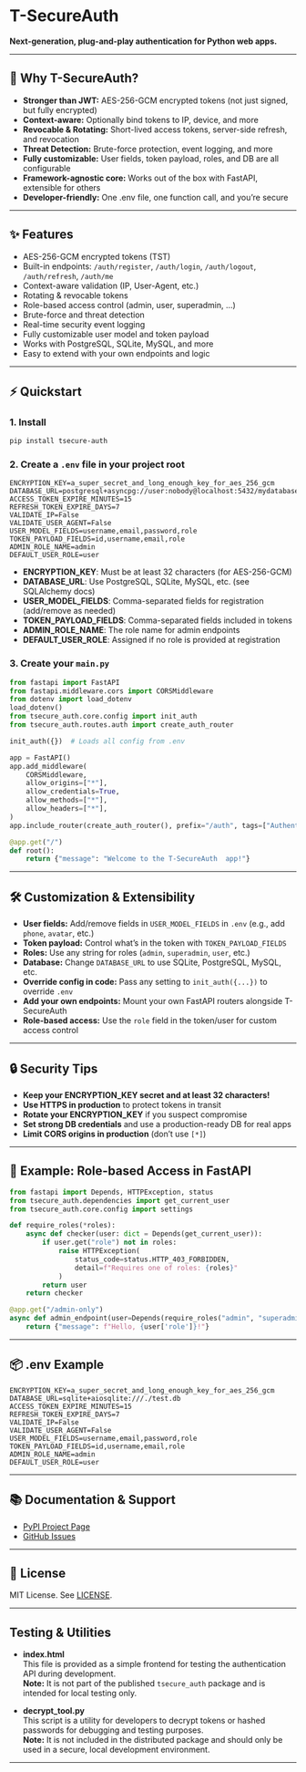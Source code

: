 # T-SecureAuth

**Next-generation, plug-and-play authentication for Python web apps.**

---

## 🚀 Why T-SecureAuth?

- **Stronger than JWT:** AES-256-GCM encrypted tokens (not just signed, but fully encrypted)
- **Context-aware:** Optionally bind tokens to IP, device, and more
- **Revocable & Rotating:** Short-lived access tokens, server-side refresh, and revocation
- **Threat Detection:** Brute-force protection, event logging, and more
- **Fully customizable:** User fields, token payload, roles, and DB are all configurable
- **Framework-agnostic core:** Works out of the box with FastAPI, extensible for others
- **Developer-friendly:** One .env file, one function call, and you’re secure

---

## ✨ Features

- AES-256-GCM encrypted tokens (TST)
- Built-in endpoints: `/auth/register`, `/auth/login`, `/auth/logout`, `/auth/refresh`, `/auth/me`
- Context-aware validation (IP, User-Agent, etc.)
- Rotating & revocable tokens
- Role-based access control (admin, user, superadmin, ...)
- Brute-force and threat detection
- Real-time security event logging
- Fully customizable user model and token payload
- Works with PostgreSQL, SQLite, MySQL, and more
- Easy to extend with your own endpoints and logic

---

## ⚡ Quickstart

### 1. Install

```bash
pip install tsecure-auth
```

### 2. Create a `.env` file in your project root

```
ENCRYPTION_KEY=a_super_secret_and_long_enough_key_for_aes_256_gcm
DATABASE_URL=postgresql+asyncpg://user:nobody@localhost:5432/mydatabase
ACCESS_TOKEN_EXPIRE_MINUTES=15
REFRESH_TOKEN_EXPIRE_DAYS=7
VALIDATE_IP=False
VALIDATE_USER_AGENT=False
USER_MODEL_FIELDS=username,email,password,role
TOKEN_PAYLOAD_FIELDS=id,username,email,role
ADMIN_ROLE_NAME=admin
DEFAULT_USER_ROLE=user
```

- **ENCRYPTION_KEY**: Must be at least 32 characters (for AES-256-GCM)
- **DATABASE_URL**: Use PostgreSQL, SQLite, MySQL, etc. (see SQLAlchemy docs)
- **USER_MODEL_FIELDS**: Comma-separated fields for registration (add/remove as needed)
- **TOKEN_PAYLOAD_FIELDS**: Comma-separated fields included in tokens
- **ADMIN_ROLE_NAME**: The role name for admin endpoints
- **DEFAULT_USER_ROLE**: Assigned if no role is provided at registration

### 3. Create your `main.py`

```python
from fastapi import FastAPI
from fastapi.middleware.cors import CORSMiddleware
from dotenv import load_dotenv
load_dotenv()
from tsecure_auth.core.config import init_auth
from tsecure_auth.routes.auth import create_auth_router

init_auth({})  # Loads all config from .env

app = FastAPI()
app.add_middleware(
    CORSMiddleware,
    allow_origins=["*"],
    allow_credentials=True,
    allow_methods=["*"],
    allow_headers=["*"],
)
app.include_router(create_auth_router(), prefix="/auth", tags=["Authentication"])

@app.get("/")
def root():
    return {"message": "Welcome to the T-SecureAuth  app!"}
```

---

## 🛠️ Customization & Extensibility

- **User fields:** Add/remove fields in `USER_MODEL_FIELDS` in `.env` (e.g., add `phone`, `avatar`, etc.)
- **Token payload:** Control what’s in the token with `TOKEN_PAYLOAD_FIELDS`
- **Roles:** Use any string for roles (`admin`, `superadmin`, `user`, etc.)
- **Database:** Change `DATABASE_URL` to use SQLite, PostgreSQL, MySQL, etc.
- **Override config in code:** Pass any setting to `init_auth({...})` to override `.env`
- **Add your own endpoints:** Mount your own FastAPI routers alongside T-SecureAuth
- **Role-based access:** Use the `role` field in the token/user for custom access control

---

## 🔒 Security Tips

- **Keep your ENCRYPTION_KEY secret and at least 32 characters!**
- **Use HTTPS in production** to protect tokens in transit
- **Rotate your ENCRYPTION_KEY** if you suspect compromise
- **Set strong DB credentials** and use a production-ready DB for real apps
- **Limit CORS origins in production** (don’t use `[*]`)

---

## 🧩 Example: Role-based Access in FastAPI

```python
from fastapi import Depends, HTTPException, status
from tsecure_auth.dependencies import get_current_user
from tsecure_auth.core.config import settings

def require_roles(*roles):
    async def checker(user: dict = Depends(get_current_user)):
        if user.get("role") not in roles:
            raise HTTPException(
                status_code=status.HTTP_403_FORBIDDEN,
                detail=f"Requires one of roles: {roles}"
            )
        return user
    return checker

@app.get("/admin-only")
async def admin_endpoint(user=Depends(require_roles("admin", "superadmin"))):
    return {"message": f"Hello, {user['role']}!"}
```

---

## 📦 .env Example

```
ENCRYPTION_KEY=a_super_secret_and_long_enough_key_for_aes_256_gcm
DATABASE_URL=sqlite+aiosqlite:///./test.db
ACCESS_TOKEN_EXPIRE_MINUTES=15
REFRESH_TOKEN_EXPIRE_DAYS=7
VALIDATE_IP=False
VALIDATE_USER_AGENT=False
USER_MODEL_FIELDS=username,email,password,role
TOKEN_PAYLOAD_FIELDS=id,username,email,role
ADMIN_ROLE_NAME=admin
DEFAULT_USER_ROLE=user
```

---

## 📚 Documentation & Support

- [PyPI Project Page](https://pypi.org/project/tsecure-auth/)
- [GitHub Issues](https://github.com/Temu-Lala/tsecure-auth-TST-.git) 

---

## 📝 License

MIT License. See [LICENSE](./LICENSE).

---

## Testing & Utilities

- **index.html**  
  This file is provided as a simple frontend for testing the authentication API during development.  
  **Note:** It is not part of the published `tsecure_auth` package and is intended for local testing only.

- **decrypt_tool.py**  
  This script is a utility for developers to decrypt tokens or hashed passwords for debugging and testing purposes.  
  **Note:** It is not included in the distributed package and should only be used in a secure, local development environment.

---

